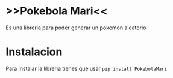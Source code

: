 #       >>Pokebola Mari<<
Es una libreria para poder generar un pokemon aleatorio
# Instalacion 
Para instalar la libreria tienes que usar `pip install PokebolaMari` 


